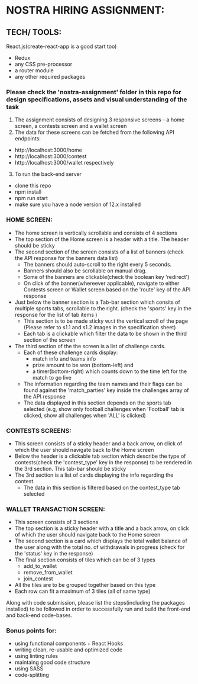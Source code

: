 # NOSTRA HIRING ASSIGNMENT:

## TECH/ TOOLS:
React.js(create-react-app is a good start too)
* Redux
* any CSS pre-processor
* a router module
* any other required packages

### Please check the 'nostra-assignment' folder in this repo for design specifications, assets and visual understanding of the task

1. The assignment consists of designing 3 responsive screens - a home screen, a contests screen and a wallet screen
2. The data for these screens can be fetched from the following API endpoints:
  * http://localhost:3000/home
  * http://localhost:3000/contest
  * http://localhost:3000/wallet
   respectively
3. To run the back-end server
  * clone this repo
  * npm install
  * npm run start
  * make sure you have a node version of 12.x installed

### HOME SCREEN:
* The home screen is vertically scrollable and consists of 4 sections
* The top section of the Home screen is a header with a title. The header should be sticky
* The second section of the screen consists of a list of banners (check the API response for the banners data list)
  * The banners should auto-scroll to the right every 5 seconds.
  * Banners should also be scrollable on manual drag.
  * Some of the banners are clickable(check the boolean key 'redirect')
  * On click of the banner(whereever applicable), navigate to either Contests screen or Wallet screen based on the 'route' key of the API response
* Just below the banner section is a Tab-bar section which consits of multiple sports tabs, scrollable to the right. (check the 'sports' key in the response for the list of tab items )
  * This section is to be made sticky w.r.t the vertical scroll of the page (Please refer to s1.1 and s1.2 images in the specification sheet)
  * Each tab is a clickable which filter the data to be shown in the third section of the screen
* The third section of the the screen is a list of challenge cards.
  * Each of these challenge cards display:
    * match info and teams info
    * prize amount to be won (bottom-left) and
    * a timer(bottom-right) which counts down to the time left for the match to go live
  * The information regarding the team names and their flags can be found against the 'match_parties' key inside the challenges array of the API response
  * The data displayed in this section depends on the sports tab selected (e.g, show only football challenges when 'Football' tab is clicked, show all challenges when 'ALL' is clicked)

### CONTESTS SCREENS:
* This screen consists of a sticky header and a back arrow, on click of which the user should navigate back to the Home screen
* Below the header is a clickable tab section which describe the type of contests(check the 'contest_type' key in the response) to be rendered in the 3rd section. This tab-bar should be sticky
* The 3rd section is a list of cards displaying the info regarding the contest.
  * The data in this section is filtered based on the contest_type tab selected

### WALLET TRANSACTION SCREEN:
* This screen consists of 3 sections
* The top section is a sticky header with a title and a back arrow, on click of which the user should navigate back to the Home screen
* The second section is a card which displays the total wallet balance of the user along with the total no. of withdrawals in progress (check for the 'status' key in the response)
* The final section consists of tiles which can be of 3 types
  * add_to_wallet
  * remove_from_wallet
  * join_contest
* All the tiles are to be grouped together based on this type
* Each row can fit a maximum of 3 tiles (all of same type)

Along with code submission, please list the steps(including the packages installed) to be followed in order to successfully run and build the front-end and back-end code-bases.

### Bonus points for:
* using functional components + React Hooks
* writing clean, re-usable and optimized code
* using linting rules
* maintaing good code structure
* using SASS
* code-splitting
